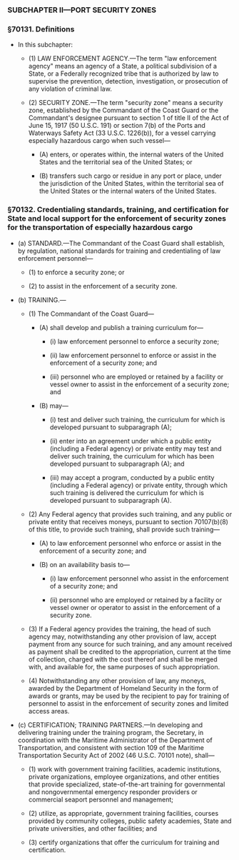 ### SUBCHAPTER II—PORT SECURITY ZONES

### §70131. Definitions
* In this subchapter:

  * (1) LAW ENFORCEMENT AGENCY.—The term "law enforcement agency" means an agency of a State, a political subdivision of a State, or a Federally recognized tribe that is authorized by law to supervise the prevention, detection, investigation, or prosecution of any violation of criminal law.

  * (2) SECURITY ZONE.—The term "security zone" means a security zone, established by the Commandant of the Coast Guard or the Commandant's designee pursuant to section 1 of title II of the Act of June 15, 1917 (50 U.S.C. 191) or section 7(b) of the Ports and Waterways Safety Act (33 U.S.C. 1226(b)), for a vessel carrying especially hazardous cargo when such vessel—

    * (A) enters, or operates within, the internal waters of the United States and the territorial sea of the United States; or

    * (B) transfers such cargo or residue in any port or place, under the jurisdiction of the United States, within the territorial sea of the United States or the internal waters of the United States.

### §70132. Credentialing standards, training, and certification for State and local support for the enforcement of security zones for the transportation of especially hazardous cargo
* (a) STANDARD.—The Commandant of the Coast Guard shall establish, by regulation, national standards for training and credentialing of law enforcement personnel—

  * (1) to enforce a security zone; or

  * (2) to assist in the enforcement of a security zone.


* (b) TRAINING.—

  * (1) The Commandant of the Coast Guard—

    * (A) shall develop and publish a training curriculum for—

      * (i) law enforcement personnel to enforce a security zone;

      * (ii) law enforcement personnel to enforce or assist in the enforcement of a security zone; and

      * (iii) personnel who are employed or retained by a facility or vessel owner to assist in the enforcement of a security zone; and


    * (B) may—

      * (i) test and deliver such training, the curriculum for which is developed pursuant to subparagraph (A);

      * (ii) enter into an agreement under which a public entity (including a Federal agency) or private entity may test and deliver such training, the curriculum for which has been developed pursuant to subparagraph (A); and

      * (iii) may accept a program, conducted by a public entity (including a Federal agency) or private entity, through which such training is delivered the curriculum for which is developed pursuant to subparagraph (A).


  * (2) Any Federal agency that provides such training, and any public or private entity that receives moneys, pursuant to section 70107(b)(8) of this title, to provide such training, shall provide such training—

    * (A) to law enforcement personnel who enforce or assist in the enforcement of a security zone; and

    * (B) on an availability basis to—

      * (i) law enforcement personnel who assist in the enforcement of a security zone; and

      * (ii) personnel who are employed or retained by a facility or vessel owner or operator to assist in the enforcement of a security zone.


  * (3) If a Federal agency provides the training, the head of such agency may, notwithstanding any other provision of law, accept payment from any source for such training, and any amount received as payment shall be credited to the appropriation, current at the time of collection, charged with the cost thereof and shall be merged with, and available for, the same purposes of such appropriation.

  * (4) Notwithstanding any other provision of law, any moneys, awarded by the Department of Homeland Security in the form of awards or grants, may be used by the recipient to pay for training of personnel to assist in the enforcement of security zones and limited access areas.


* (c) CERTIFICATION; TRAINING PARTNERS.—In developing and delivering training under the training program, the Secretary, in coordination with the Maritime Administrator of the Department of Transportation, and consistent with section 109 of the Maritime Transportation Security Act of 2002 (46 U.S.C. 70101 note), shall—

  * (1) work with government training facilities, academic institutions, private organizations, employee organizations, and other entities that provide specialized, state-of-the-art training for governmental and nongovernmental emergency responder providers or commercial seaport personnel and management;

  * (2) utilize, as appropriate, government training facilities, courses provided by community colleges, public safety academies, State and private universities, and other facilities; and

  * (3) certify organizations that offer the curriculum for training and certification.